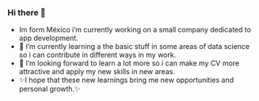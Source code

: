 ### Hi there 👋

- Im form México i’m currently working on a small company dedicated to app development.
- 💬 I’m currently learning a the basic stuff in some areas of data science so i can contribute in different ways in my work.
- 🤔 I’m looking forward to learn a lot more so i can make my CV more attractive and apply my new skills in new areas.
-  ✨I hope that these new learnings bring me new opportunities and personal growth.✨
